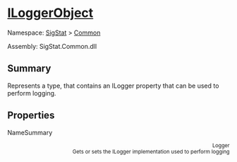 # [ILoggerObject](./ILoggerObject.md)

Namespace: [SigStat]() > [Common](./README.md)

Assembly: SigStat.Common.dll

## Summary
Represents a type, that contains an ILogger property that can be used to perform logging.

## Properties

NameSummary

<div style="text-align: right"><sub>Logger</sub></ div ><div style="text-align: right"><sub>Gets or sets the ILogger implementation used to perform logging</sub></ div ><br>


